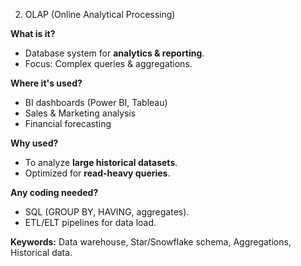 2. OLAP (Online Analytical Processing)

**What is it?**  
- Database system for **analytics & reporting**.  
- Focus: Complex queries & aggregations.  

**Where it's used?**  
- BI dashboards (Power BI, Tableau)  
- Sales & Marketing analysis  
- Financial forecasting  

**Why used?**  
- To analyze **large historical datasets**.  
- Optimized for **read-heavy queries**.  

**Any coding needed?**  
- SQL (GROUP BY, HAVING, aggregates).  
- ETL/ELT pipelines for data load.  

**Keywords:** Data warehouse, Star/Snowflake schema, Aggregations, Historical data.
